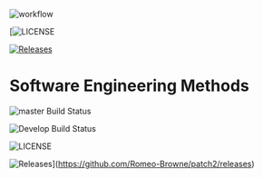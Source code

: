

![workflow](https://github.com/Romeo-Browne/patch2/actions/workflows/main.yml/badge.svg)

[![LICENSE](https://img.shields.io/github/license/Romeo-Browne/patch2.svg?style=flat-square)

[![Releases](https://img.shields.io/github/release/Romeo-Browne/patch2/all.svg?style=flat-square)](https://github.com/Romeo-Browne/patch2/releases)

# Software Engineering Methods

![master Build Status](https://github.com/Romeo-Browne/patch2/actions/workflows/main.yml/badge.svg)

![Develop Build Status](https://github.com/Romeo-Browne/patch2/actions/workflows/main.yml/badge.svg)

![LICENSE](https://img.shields.io/github/license/Romeo-Browne/patch2.svg?style=flat-square)

![Releases](https://img.shields.io/github/release/Romeo-Browne/patch2/all.svg?style=flat-square)](https://github.com/Romeo-Browne/patch2/releases)